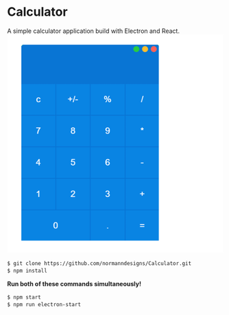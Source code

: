 # Calculator

A simple calculator application build with Electron and React.
![](Calculator.gif)
```sh
$ git clone https://github.com/normanndesigns/Calculator.git
$ npm install
```

**Run both of these commands simultaneously!**
```sh
$ npm start
$ npm run electron-start
```

